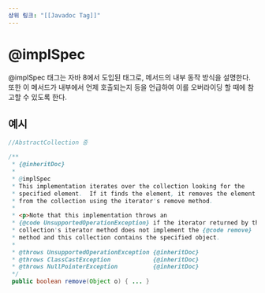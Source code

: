 ```yaml
---
상위 링크: "[[Javadoc Tag]]"
---
```

# @implSpec

@implSpec 태그는 자바 8에서 도입된 태그로, 메서드의 내부 동작 방식을 설명한다. 또한 이 메서드가 내부에서 언제 호출되는지 등을 언급하여 이를 오버라이딩 할 때에 참고할 수 있도록 한다.

## 예시
```java
//AbstractCollection 중

/**  
 * {@inheritDoc}  
 * 
 * @implSpec  
 * This implementation iterates over the collection looking for the  
 * specified element.  If it finds the element, it removes the element 
 * from the collection using the iterator's remove method. 
 * 
 * <p>Note that this implementation throws an  
 * {@code UnsupportedOperationException} if the iterator returned by this  
 * collection's iterator method does not implement the {@code remove}  
 * method and this collection contains the specified object. 
 * 
 * @throws UnsupportedOperationException {@inheritDoc}  
 * @throws ClassCastException            {@inheritDoc}  
 * @throws NullPointerException          {@inheritDoc}  
 */
 public boolean remove(Object o) { ... }
```